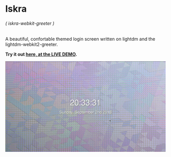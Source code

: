 # Iskra
###### ( iskra-webkit-greeter )

A beautiful, confortable themed login screen written on lightdm and the lightdm-webkit2-greeter.

**Try it out [here, at the LIVE DEMO](https://felipemarinho97.github.io/iskra-webkit-greeter/demo).**

![](iskra.gif)
